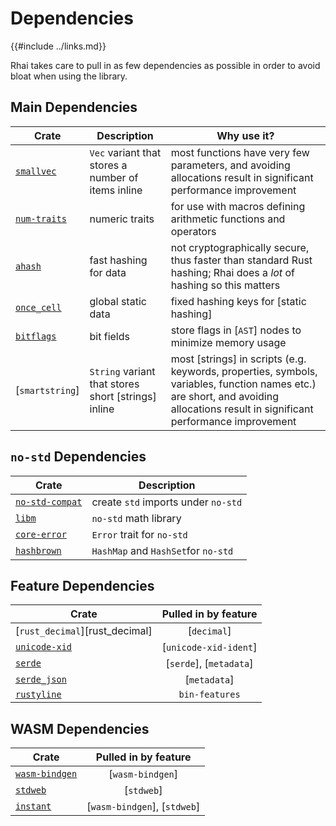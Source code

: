Dependencies
============

{{#include ../links.md}}

Rhai takes care to pull in as few dependencies as possible in order to avoid bloat when using the library.


Main Dependencies
-----------------

| Crate                                               | Description                                         | Why use it?                                                                                                                                                                      |
| --------------------------------------------------- | --------------------------------------------------- | -------------------------------------------------------------------------------------------------------------------------------------------------------------------------------- |
| [`smallvec`](https://crates.io/crates/smallvec)     | `Vec` variant that stores a number of items inline  | most functions have very few parameters, and avoiding allocations result in significant performance improvement                                                                  |
| [`num-traits`](https://crates.io/crates/num-traits) | numeric traits                                      | for use with macros defining arithmetic functions and operators                                                                                                                  |
| [`ahash`](https://crates.io/crates/ahash)           | fast hashing for data                               | not cryptographically secure, thus faster than standard Rust hashing; Rhai does a _lot_ of hashing so this matters                                                               |
| [`once_cell`](https://crates.io/crates/once_cell)   | global static data                                  | fixed hashing keys for [static hashing]                                                                                                                                          |
| [`bitflags`](https://crates.io/crates/bitflags)     | bit fields                                          | store flags in [`AST`] nodes to minimize memory usage                                                                                                                            |
| [`smartstring`]                                     | `String` variant that stores short [strings] inline | most [strings] in scripts (e.g. keywords, properties, symbols, variables, function names etc.) are short, and avoiding allocations result in significant performance improvement |


`no-std` Dependencies
---------------------

| Crate                                                        | Description                         |
| ------------------------------------------------------------ | ----------------------------------- |
| [`no-std-compat`](https://gitlab.com/jD91mZM2/no-std-compat) | create `std` imports under `no-std` |
| [`libm`](https://crates.io/crates/libm)                      | `no-std` math library               |
| [`core-error`](https://crates.io/crates/core-error)          | `Error` trait for `no-std`          |
| [`hashbrown`](https://crates.io/crates/hashbrown)            | `HashMap` and `HashSet`for `no-std` |


Feature Dependencies
--------------------

| Crate                                                 |  Pulled in by feature   |
| ----------------------------------------------------- | :---------------------: |
| [`rust_decimal`][rust_decimal]                        |       [`decimal`]       |
| [`unicode-xid`](https://crates.io/crates/unicode-xid) |  [`unicode-xid-ident`]  |
| [`serde`](https://crates.io/crates/serde)             | [`serde`], [`metadata`] |
| [`serde_json`](https://crates.io/crates/serde_json)   |      [`metadata`]       |
| [`rustyline`](https://crates.io/crates/rustyline)     |     `bin-features`      |


WASM Dependencies
-----------------

| Crate                                                   |     Pulled in by feature     |
| ------------------------------------------------------- | :--------------------------: |
| [`wasm-bindgen`](https://crates.io/crates/wasm-bindgen) |       [`wasm-bindgen`]       |
| [`stdweb`](https://crates.io/crates/stdweb)             |          [`stdweb`]          |
| [`instant`](https://crates.io/crates/instant)           | [`wasm-bindgen`], [`stdweb`] |

